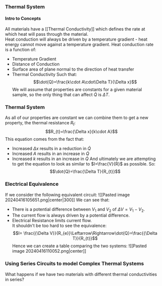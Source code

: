 ### Thermal System
#### Intro to Concepts
All materials have a [[Thermal Conductivity]] which defines the rate at which heat will pass through the material.
\
Heat conduction will always be driven by a temperature gradient - heat energy cannot move against a temperature gradient. Heat conduction rate is a function of:
- Temperature Gradient
- Distance of Conduction
- Surface area of plane normal to the direction of heat transfer
- Thermal Conductivity
Such that:
$$\dot{Q}=\frac{k\cdot A\cdot\Delta T}{\Delta x}$$
We will assume that properties are constants for a given material sample, so the only thing that can affect $\dot{Q}$ is $\Delta T$.
### Thermal System
As all of our properties are constant we can combine them to get a new property, the thermal resistance $R_{t}$:
$$R_{t}=\frac{\Delta x}{k\cdot A}$$
This equation comes from the fact that:
- Increased $\Delta x$ results in a reduction in $\dot{Q}$
- Increased $A$ results in an increase in $\dot{Q}$
- Increased $k$ results in an increase in $\dot{Q}$
And ultimately we are attempting to get the equation to look as similar to $I=\frac{V}{R}$ as possible.
So:
$$\dot{Q}=\frac{\Delta T}{R_{t}}$$
### Electrical Equivalence
If we consider the following equivalent circuit:
![[Pasted image 20240416105651.png|center|300]]
We can see that:
- There is a potential difference between $V_{1}$ and $V_{2}$ of $\Delta V=V_{1}-V_{2}$.
- The current flow is always driven by a potential difference.
- Electrical Resistance limits current flow.
\
It shouldn't be too hard to see the equivalence:
$$I= \frac{{\Delta V}}{R_{e}}\Leftarrow\Rightarrow\dot{Q}=\frac{{\Delta T}}{R_{t}}$$
Hence we can create a table comparing the two systems:
![[Pasted image 20240416110052.png|center]]
### Using Series Circuits to model Complex Thermal Systems
What happens if we have two materials with different thermal conductivities in series?
